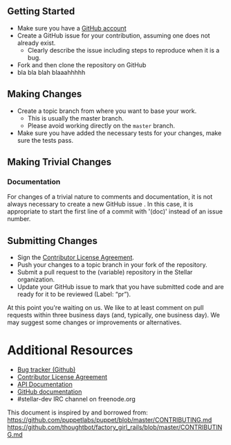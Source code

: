 ## Getting Started

* Make sure you have a [GitHub account](https://github.com/signup/free)
* Create a GitHub issue for your contribution, assuming one does not already exist.
  * Clearly describe the issue including steps to reproduce when it is a bug.
* Fork and then clone the repository on GitHub
* bla bla blah blaaahhhhh

## Making Changes

* Create a topic branch from where you want to base your work.
  * This is usually the master branch.
  * Please avoid working directly on the `master` branch.
* Make sure you have added the necessary tests for your changes, make sure the tests pass.

## Making Trivial Changes

### Documentation
For changes of a trivial nature to comments and documentation, it is not
always necessary to create a new GitHub issue . In this case, it is
appropriate to start the first line of a commit with '(doc)' instead of
an issue number. 

## Submitting Changes

* Sign the [Contributor License Agreement](https://www.clahub.com/agreements/bekkibolthouse/Blog).
* Push your changes to a topic branch in your fork of the repository.
* Submit a pull request to the (variable) repository in the Stellar organization.
* Update your GitHub issue to mark that you have submitted code and are ready for it to be reviewed (Label: “pr”).

At this point you're waiting on us. We like to at least comment on pull requests within three business days (and, typically, one business day). We may suggest some changes or improvements or alternatives.

# Additional Resources

* [Bug tracker (Github)](variable)
* [Contributor License Agreement](https://www.clahub.com/agreements/bekkibolthouse/Blog)
* [API Documentation](variable)
* [GitHub documentation](variable)
* #stellar-dev IRC channel on freenode.org


This document is inspired by and borrowed from:
https://github.com/puppetlabs/puppet/blob/master/CONTRIBUTING.md 
https://github.com/thoughtbot/factory_girl_rails/blob/master/CONTRIBUTING.md 
